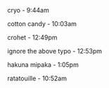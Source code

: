 cryo - 9:44am

cotton candy - 10:03am

crohet - 12:49pm

ignore the above typo - 12:53pm

hakuna mipaka - 1:05pm

ratatouille - 10:52am